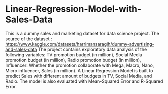 # Linear-Regression-Model-with-Sales-Data
This is a dummy sales and marketing dataset for data science project. The source of the dataset : https://www.kaggle.com/datasets/harrimansaragih/dummy-advertising-and-sales-data
The project contains exploratory data analysis of the following variables: TV promotion budget (in million), Social Media promotion budget (in million), Radio promotion budget (in million), Influencer: Whether the promotion collaborate with Mega, Macro, Nano, Micro influencer, Sales (in million).
A Linear Regression Model is built to predict Sales with different amount of budgets in TV, Social Media, and Radio. The model is also evaluated with Mean-Squared Error and R-Squared Error.
